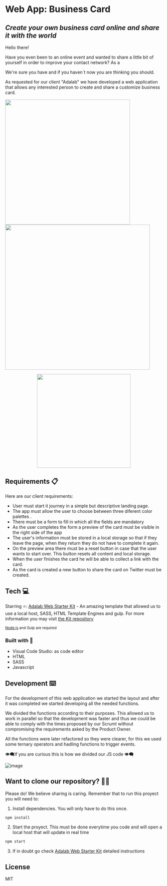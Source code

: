 # Web App: Business Card

## _Create your own business card online and share it with the world_

Hello there!

Have you even been to an online event and wanted to share a little bit of yourself in order to improve your contact network? As a

We're sure you have and if you haven´t now you are thinking you should.

As requested for our client "Adalab" we have developed a web application that allows any interested person to create and share a customize business card.

<img src="https://user-images.githubusercontent.com/81619759/119809919-da0ceb00-bee5-11eb-837f-317dc6619124.png" width="400"/> <img src="https://user-images.githubusercontent.com/81619759/119810599-7931e280-bee6-11eb-8691-1cfcc6e1ffe9.png" width="464"/> 
<div align="center"> <img  src="https://user-images.githubusercontent.com/81619759/119810285-2eb06600-bee6-11eb-8a0b-250ff586464a.png" width="300"/></div>

## Requirements 📋

Here are our client requirements:

- User must start it journey in a simple but descriptive landing page.
- The app must allow the user to choose between three diferent color palettes .
- There must be a form to fill in which all the fields are mandatory
- As the user completes the form a preview of the card must be visible in the right side of the app
- The user's information must be stored in a local storage so that if they leave the page, when they return they do not have to complete it again.
- On the preview area there must be a reset button in case that the user wants to start over. This button resets all content and local storage.
- When the user finishes the card he will be able to collect a link with the card.
- As the card is created a new button to share the card on Twitter must be created.

## Tech 💻

Starring ⭐:
[Adalab Web Starter Kit](https://github.com/Adalab/adalab-web-starter-kit) - An amazing template that allowed us to use a local host, SASS, HTML Template Engines and gulp. For more information you may visit [the Kit repository](https://github.com/Adalab/adalab-web-starter-kit)

<sub>[Node.js](https://nodejs.org/) and Gulp are required <sub/>

### Built with 🔨

- Visual Code Studio: as code editor
- HTML
- SASS
- Javascript

## Development ⌨️

For the development of this web application we started the layout and after it was completed we started developing all the needed functions.

We divided the functions according to their purposes. This allowed us to work in parallel so that the development was faster and thus we could be able to comply with the times proposed by our Scrumt without compromising the requirements asked by the Product Owner.

All the functions were later refactored so they were clearer,  for  this we used  some ternary operators and hadling functions to trigger events.

👁️‍🗨️If you are curious this is how we divided our JS code 👁️‍🗨️
  
 ![image](https://user-images.githubusercontent.com/81619759/119811123-070dcd80-bee7-11eb-904e-d13d0bf4fd67.png)


## Want to clone our repository? 🐑🐑

Please do! We believe sharing is caring. Remember that to run this proyect you will need to:

1. Install dependencies. You will only have to do this once.

```sh
npm install
```

2. Start the proyect. This must be done everytime you code and will open a local host that will update in real time

```sh
npm start
```

3. If in doubt go check [Adalab Web Starter Kit](https://github.com/Adalab/adalab-web-starter-kit) detailed instructions

## License

MIT
